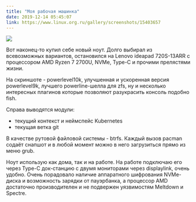 ```yaml
---
title: "Моя рабочая машинка"
date: 2019-12-14 05:45:07
link: https://www.linux.org.ru/gallery/screenshots/15403657
---
```


![](https://www.linux.org.ru/images/18847/original.png)

Вот наконец-то купил себе новый ноут. Долго выбирал из всевозможных вариантов, остановился на Lenovo ideapad 720S-13ARR с процессором AMD Ryzen 7 2700U, NVMe, Type-C и прочими прелястями жизни.

На скриншоте - powerlevel10k, улучшенная и ускоренная версия powerlevel9k, лучшего powerline-шелла для zfs, ну и несколько интересных плагинов которые позволяют разукрасить консоль подобно fish.

Справа выводятся модули:

* текущий контекст и неймспейс Kubernetes
* текущая ветка git

В качестве рутовой файловой системы - btrfs. Каждый вызов pacman содаёт снапшот и в любой момент можно в него загрузиться прямо из меню grub.

Ноут использую как дома, так и на работе. На работе подключаю его через Type-C док-станцию с двумя мониторами через displaylink, очень удобно. Очень порадовало наличие аппаратного шифрования NVMe-диска и возможность зарядки от пауэрбанка, а процессор AMD достаточно производителен и не подвержен уязвимостям Meltdown и Spectre.

<!--more-->
